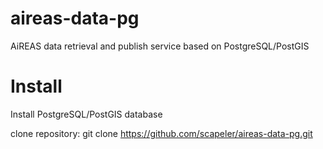 # aireas-data-pg
AiREAS data retrieval and publish service based on PostgreSQL/PostGIS 


# Install
Install PostgreSQL/PostGIS database

clone repository: 
git clone https://github.com/scapeler/aireas-data-pg.git